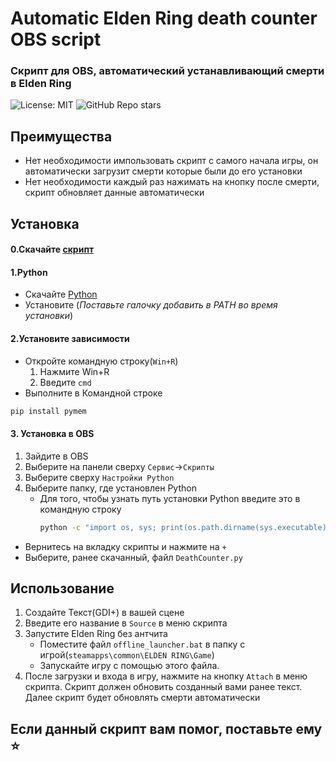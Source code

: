 # Automatic Elden Ring death counter OBS script
### Скрипт для OBS, автоматический устанавливающий смерти в Elden Ring
![License: MIT](https://img.shields.io/badge/License-MIT-blue.svg) ![GitHub Repo stars](https://img.shields.io/github/stars/vadimkacool/Elden-Ring-Death-Counter-OBS?color=gree)
## Преимущества

- Нет необходимости импользовать скрипт с самого начала игры, он автоматически загрузит смерти которые были до его установки
- Нет необходимости каждый раз нажимать на кнопку после смерти, скрипт обновляет данные автоматически
## Установка
#### 0.Скачайте [скрипт](https://github.com/Sphynx-HenryAY/elden-ring-death-counter/archive/refs/heads/main.zip)

#### 1.Python
 - Скачайте [Python](https://www.python.org/downloads/release/python-3109/)
 - Установите (*Поставьте галочку добавить в PATH во время установки*)

#### 2.Установите зависимости
- Откройте командную строку(`Win+R`)
   1. Нажмите Win+R
   2. Введите `cmd`
- Выполните в Командной строке
```sh
pip install pymem
```

#### 3. Установка в OBS
1. Зайдите в OBS
2. Выберите на панели сверху `Сервис`->`Скрипты`
3. Выберите сверху `Настройки Python`
4. Выберите папку, где установлен Python
    - Для того, чтобы узнать путь установки Python введите это в командную строку
      ```sh
      python -c "import os, sys; print(os.path.dirname(sys.executable))"
      ```
- Вернитесь на вкладку скрипты и нажмите на `+`
- Выберите, ранее скачанный, файл `DeathCounter.py`

## Использование
1. Создайте Текст(GDI+) в вашей сцене
2. Введите его название в `Source` в меню скрипта
3. Запустите Elden Ring без антчита
    - Поместите файл `offline_launcher.bat` в папку с игрой(`steamapps\common\ELDEN RING\Game`)
    - Запускайте игру с помощью этого файла.
4. После загрузки и входа в игру, нажмите на кнопку `Attach` в меню скрипта. Скрипт должен обновить созданный вами ранее текст. Далее скрипт будет обновлять смерти автоматически

## Если данный скрипт вам помог, поставьте ему ⭐
